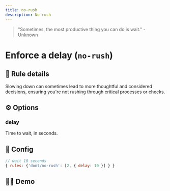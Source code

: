 ```yaml
---
title: no-rush
description: No rush
---
```


<script setup lang="ts">
import CodeEditor from '../../.vitepress/theme/components/code-editor.vue';
import {ruleName, presetConfigs, initialText, fakeLint} from '../../src/sample-code/no-rush.js';
</script>

> "Sometimes, the most productive thing you can do is wait." - Unknown

# Enforce a delay (`no-rush`)

<!-- end auto-generated rule header -->

## 📖 Rule details

Slowing down can sometimes lead to more thoughtful and considered decisions, ensuring you're not rushing through
critical processes or checks.

## ⚙️ Options

### delay

Time to wait, in seconds.

## 🔧 Config

```js
// wait 10 seconds
{ rules: {'dont/no-rush': [2, { delay: 10 }] } }
```


## 🧑‍💻 Demo

<CodeEditor :rule="ruleName" :text="initialText" :presetConfigs="presetConfigs" />
